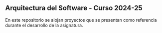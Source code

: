## Arquitectura del Software - Curso 2024-25

En este repositorio se alojan proyectos que se presentan como referencia durante el desarrollo de la asignatura.
